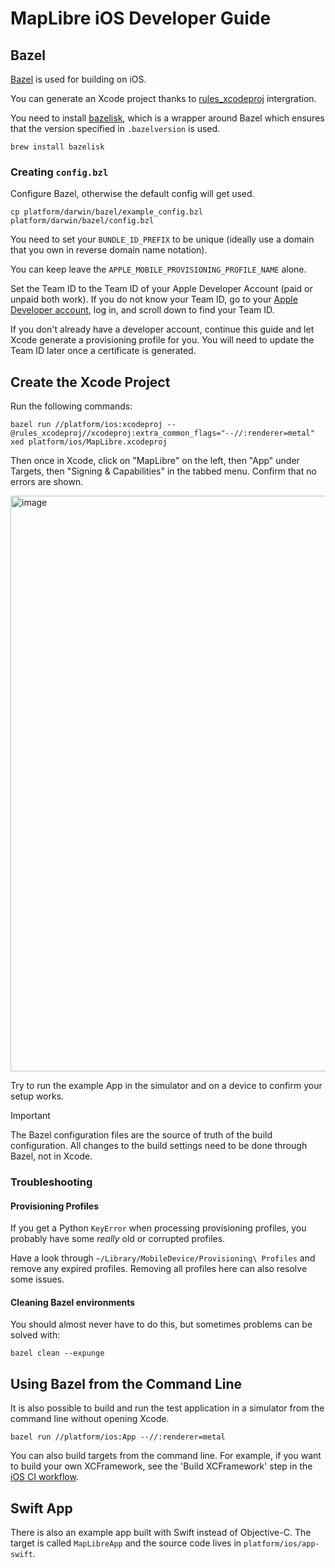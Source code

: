 # MapLibre iOS Developer Guide

## Bazel

[Bazel](https://bazel.build/) is used for building on iOS.

You can generate an Xcode project thanks to [rules_xcodeproj](https://github.com/MobileNativeFoundation/rules_xcodeproj) intergration. 

You need to install [bazelisk](https://github.com/bazelbuild/bazelisk), which is a wrapper around Bazel which ensures that the version specified in `.bazelversion` is used.

```
brew install bazelisk
```

### Creating `config.bzl`

Configure Bazel, otherwise the default config will get used.

```
cp platform/darwin/bazel/example_config.bzl platform/darwin/bazel/config.bzl
```

You need to set your `BUNDLE_ID_PREFIX` to be unique (ideally use a domain that you own in reverse domain name notation).

You can keep leave the `APPLE_MOBILE_PROVISIONING_PROFILE_NAME` alone.

Set the Team ID to the Team ID of your Apple Developer Account (paid or unpaid both work). If you do not know your Team ID, go to your [Apple Developer account](https://developer.apple.com/account), log in, and scroll down to find your Team ID.

If you don't already have a developer account, continue this guide and let Xcode generate a provisioning profile for you. You will need to update the Team ID later once a certificate is generated.

## Create the Xcode Project

Run the following commands:

```
bazel run //platform/ios:xcodeproj --@rules_xcodeproj//xcodeproj:extra_common_flags="--//:renderer=metal"
xed platform/ios/MapLibre.xcodeproj
```

Then once in Xcode, click on "MapLibre" on the left, then "App" under Targets, then "Signing & Capabilities" in the tabbed menu. 
Confirm that no errors are shown.

<img width="921" alt="image" src="https://github.com/polvi/maplibre-native/assets/649392/a1ef30cb-97fc-429a-acee-194436f3fb8a">

Try to run the example App in the simulator and on a device to confirm your setup works.

> [!IMPORTANT]  
> The Bazel configuration files are the source of truth of the build configuration. All changes to the build settings need to be done through Bazel, not in Xcode.

### Troubleshooting

#### Provisioning Profiles

If you get a Python `KeyError` when processing provisioning profiles, you probably have some _really_ old or corrupted profiles.

Have a look through `~/Library/MobileDevice/Provisioning\ Profiles` and remove any expired profiles. Removing all profiles here can also resolve some issues.

#### Cleaning Bazel environments

You should almost never have to do this, but sometimes problems can be solved with:

```
bazel clean --expunge
```

## Using Bazel from the Command Line

It is also possible to build and run the test application in a simulator from the command line without opening Xcode.

```
bazel run //platform/ios:App --//:renderer=metal
```

You can also build targets from the command line. For example, if you want to build your own XCFramework, see the 'Build XCFramework' step in the [iOS CI workflow](../../.github/workflows/ios-ci.yml).

## Swift App

There is also an example app built with Swift instead of Objective-C. The target is called `MapLibreApp` and the source code lives in `platform/ios/app-swift`.
